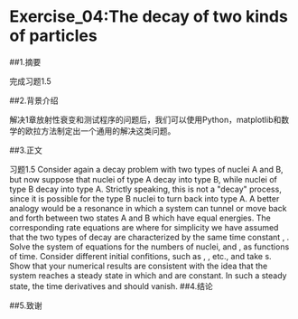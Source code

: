 # Exercise_04:The decay of two kinds of particles

##1.摘要

  完成习题1.5

##2.背景介绍

  解决1章放射性衰变和测试程序的问题后，我们可以使用Python，matplotlib和数学的欧拉方法制定出一个通用的解决这类问题。

##3.正文

  习题1.5
  Consider again a decay problem with two types of nuclei A and B, but now suppose that nuclei of type A decay into type B, while nuclei of type B decay into type A. Strictly speaking, this is not a "decay" process, since it is possible for the type B nuclei to turn back into type A. A better analogy would be a resonance in which a system can tunnel or move back and forth between two states A and B which have equal energies. The corresponding rate equations are
  where for simplicity we have assumed that the two types of decay are characterized by the same time constant , . Solve the system of equations for the numbers of nuclei, and , as functions of time. Consider different initial confitions, such as , , etc., and take s. Show that your numerical results are consistent with the idea that the system reaches a steady state in which and are constant. In such a steady state, the time derivatives and should vanish.
##4.结论



##5.致谢


